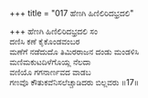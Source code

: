 +++
title = "017 ಹೆಣಗಿ ಹಿಣಿಲಿರಿದಭ್ರದಲಿ"

+++
ಹೆಣಗಿ ಹಿಣಿಲಿರಿದಭ್ರದಲಿ ಸಂ  
ದಣಿಸಿ ಕಣೆ ಕೈಕೊಂಡವಂಬರ  
ಮಣೆಗೆ ನಡೆದುದೊ ತಿಮಿರರಾಜನ ದಂಡು ಮಂಡಳಿಸಿ  
ಮಣಿಮಕುಟದಿಳೆಗೊಯ್ಲ ನೆಲದಾ  
ವಣಿಯೊ ಗಗನಾರ್ಣವದ ವಾಡಬ  
ಗಣವೊ ಕೌತುಕವೆನಿಸಲೆಚ್ಚಾಡಿದರು ಬಿಲ್ಲವರು      ॥17॥